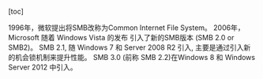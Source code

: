 [toc]

1996年，微软提出将SMB改称为Common Internet File System。
2006年，Microsoft 随着 Windows Vista 的发布 引入了新的SMB版本 (SMB 2.0 or SMB2)。
SMB 2.1, 随 Windows 7 和 Server 2008 R2 引入, 主要是通过引入新的机会锁机制来提升性能。
SMB 3.0 (前称 SMB 2.2)在Windows 8 和 Windows Server 2012 中引入。


```shell

```